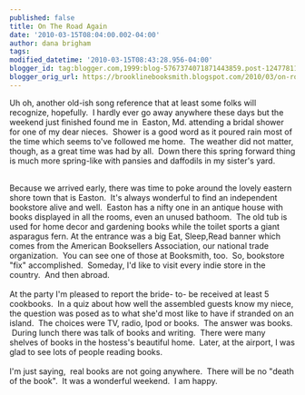 ```yaml
---
published: false
title: On The Road Again
date: '2010-03-15T08:04:00.002-04:00'
author: dana brigham
tags: 
modified_datetime: '2010-03-15T08:43:28.956-04:00'
blogger_id: tag:blogger.com,1999:blog-5767374071871443859.post-1247781170572225514
blogger_orig_url: https://brooklinebooksmith.blogspot.com/2010/03/on-road-again.html
---
```


Uh oh, another old-ish song reference that at least some folks will recognize, hopefully.  I hardly ever go away anywhere these days but the weekend just finished found me in  Easton, Md. attending a bridal shower for one of my dear nieces.  Shower is a good word as it poured rain most of the time which seems to've followed me home.  The weather did not matter, though, as a great time was had by all.  Down there this spring forward thing is much more spring-like with pansies and daffodils in my sister's yard. <div><br /></div><div>Because we arrived early, there was time to poke around the lovely eastern shore town that is Easton.  It's always wonderful to find an independent bookstore alive and well.  Easton has a nifty one in an antique house with books displayed in all the rooms, even an unused bathoom.  The old tub is used for home decor and gardening books while the toilet sports a giant asparagus fern. At the entrance was a big Eat, Sleep,Read banner which comes from the American Booksellers Association, our national trade organization.  You can see one of those at Booksmith, too.  So, bookstore "fix" accomplished.  Someday, I'd like to visit every indie store in the country.  And then abroad.</div><div><br /></div><div>At the party I'm pleased to report the bride- to- be received at least 5 cookbooks.  In a quiz about how well the assembled guests know my niece, the question was posed as to what she'd most like to have if stranded on an island.  The choices were TV, radio, Ipod or books.  The answer was books.  During lunch there was talk of books and writing.  There were many shelves of books in the hostess's beautiful home.  Later, at the airport, I was glad to see lots of people reading books.  </div><div><br /></div><div>I'm just saying,  real books are not going anywhere.  There will be no "death of the book".  It was a wonderful weekend.  I am happy.</div>